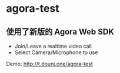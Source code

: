 # agora-test

## 使用了新版的 Agora Web SDK

- Join/Leave a realtime video call
- Select Camera/Microphone to use

Demo: http://t.douni.one/agora-test
